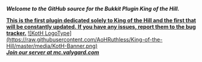 <b><i>Welcome to the GitHub source for the Bukkit Plugin King of the Hill.</b></i>

<a href="https://github.com/AoHRuthless/King-of-the-Hill/issues">
<b>This is the first plugin dedicated solely to King of the Hill and the first that will be constantly updated.</b>
<b>If you have any issues, report them to the bug tracker.</b></a>

<a href="http://valygard.com">
![KotH LogoType](https://raw.githubusercontent.com/AoHRuthless/King-of-the-Hill/master/media/KotH-Banner.png)<br>
<b><i>Join our server at mc.valygard.com</i></b></a>